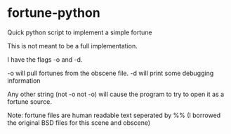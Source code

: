 # fortune-python
Quick python script to implement a simple fortune

This is not meant to be a full implementation.

I have the flags -o and -d.

-o will pull fortunes from the obscene file.
-d will print some debugging information

Any other string (not -o not -o) will cause the program to 
try to open it as a fortune source.

Note:  fortune files are human readable text seperated by %%
(I borrowed the original BSD files for this scene and obscene)



